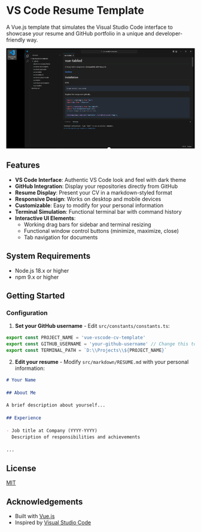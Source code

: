 # VS Code Resume Template

A Vue.js template that simulates the Visual Studio Code interface to showcase your resume and GitHub portfolio in a unique and developer-friendly way.

![VS Code Resume Template](src/assets/images/screenshot.jpg)

## Features

- **VS Code Interface**: Authentic VS Code look and feel with dark theme
- **GitHub Integration**: Display your repositories directly from GitHub
- **Resume Display**: Present your CV in a markdown-styled format
- **Responsive Design**: Works on desktop and mobile devices
- **Customizable**: Easy to modify for your personal information
- **Terminal Simulation**: Functional terminal bar with command history
- **Interactive UI Elements**:
  - Working drag bars for sidebar and terminal resizing
  - Functional window control buttons (minimize, maximize, close)
  - Tab navigation for documents

## System Requirements

- Node.js 18.x or higher
- npm 9.x or higher

## Getting Started

### Configuration

1. **Set your GitHub username** - Edit `src/constants/constants.ts`:

```typescript
export const PROJECT_NAME = 'vue-vscode-cv-template'
export const GITHUB_USERNAME = 'your-github-username' // Change this to your GitHub username
export const TERMINAL_PATH = `D:\\Projects\\${PROJECT_NAME}`
```

2. **Edit your resume** - Modify `src/markdown/RESUME.md` with your personal information:

```markdown
# Your Name

## About Me

A brief description about yourself...

## Experience

- Job title at Company (YYYY-YYYY)
  Description of responsibilities and achievements

...
```

## License

[MIT](LICENSE)

## Acknowledgements

- Built with [Vue.js](https://vuejs.org/)
- Inspired by [Visual Studio Code](https://code.visualstudio.com/)
